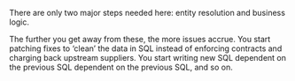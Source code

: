 There are only two major steps needed here: entity resolution and business logic.

The further you get away from these, the more issues accrue. You start patching fixes to ‘clean’ the data in SQL instead of enforcing contracts and charging back upstream suppliers. You start writing new SQL dependent on the previous SQL dependent on the previous SQL, and so on.
